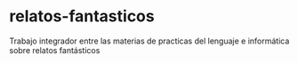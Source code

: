 # relatos-fantasticos
Trabajo integrador entre las materias de practicas del lenguaje e informática sobre relatos fantásticos
